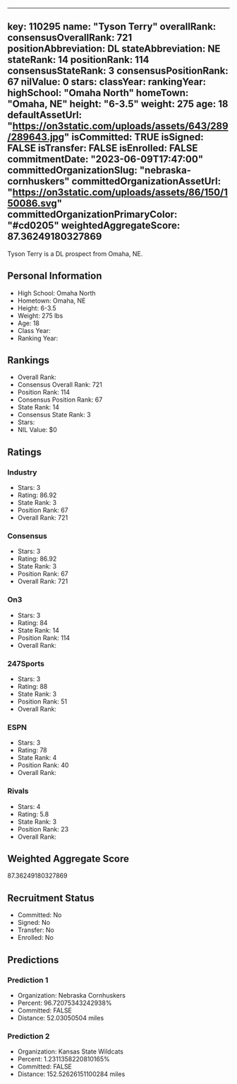 ---
  key: 110295
  name: "Tyson Terry"
  overallRank: 
  consensusOverallRank: 721
  positionAbbreviation: DL
  stateAbbreviation: NE
  stateRank: 14
  positionRank: 114
  consensusStateRank: 3
  consensusPositionRank: 67
  nilValue: 0
  stars: 
  classYear: 
  rankingYear: 
  highSchool: "Omaha North"
  homeTown: "Omaha, NE"
  height: "6-3.5"
  weight: 275
  age: 18
  defaultAssetUrl: "https://on3static.com/uploads/assets/643/289/289643.jpg"
  isCommitted: TRUE
  isSigned: FALSE
  isTransfer: FALSE
  isEnrolled: FALSE
  commitmentDate: "2023-06-09T17:47:00"
  committedOrganizationSlug: "nebraska-cornhuskers"
  committedOrganizationAssetUrl: "https://on3static.com/uploads/assets/86/150/150086.svg"
  committedOrganizationPrimaryColor: "#cd0205"
  weightedAggregateScore: 87.36249180327869
  ---
  
  Tyson Terry is a DL prospect from Omaha, NE.
  
  ## Personal Information
  - High School: Omaha North
  - Hometown: Omaha, NE
  - Height: 6-3.5
  - Weight: 275 lbs
  - Age: 18
  - Class Year: 
  - Ranking Year: 
  
  ## Rankings
  - Overall Rank: 
  - Consensus Overall Rank: 721
  - Position Rank: 114
  - Consensus Position Rank: 67
  - State Rank: 14
  - Consensus State Rank: 3
  - Stars: 
  - NIL Value: $0
  
  ## Ratings
  
  ### Industry
  - Stars: 3
  - Rating: 86.92
  - State Rank: 3
  - Position Rank: 67
  - Overall Rank: 721
  
  ### Consensus
  - Stars: 3
  - Rating: 86.92
  - State Rank: 3
  - Position Rank: 67
  - Overall Rank: 721
  
  ### On3
  - Stars: 3
  - Rating: 84
  - State Rank: 14
  - Position Rank: 114
  - Overall Rank: 
  
  ### 247Sports
  - Stars: 3
  - Rating: 88
  - State Rank: 3
  - Position Rank: 51
  - Overall Rank: 
  
  ### ESPN
  - Stars: 3
  - Rating: 78
  - State Rank: 4
  - Position Rank: 40
  - Overall Rank: 
  
  ### Rivals
  - Stars: 4
  - Rating: 5.8
  - State Rank: 3
  - Position Rank: 23
  - Overall Rank: 
  
  ## Weighted Aggregate Score
  87.36249180327869
  
  ## Recruitment Status
  - Committed: No
  - Signed: No
  - Transfer: No
  - Enrolled: No
  
  
  
  ## Predictions
  
  ### Prediction 1
  - Organization: Nebraska Cornhuskers
  - Percent: 96.72075343242938%
  - Committed: FALSE
  - Distance: 52.03050504 miles
  
  ### Prediction 2
  - Organization: Kansas State Wildcats
  - Percent: 1.2311358220810165%
  - Committed: FALSE
  - Distance: 152.52626151100284 miles
  